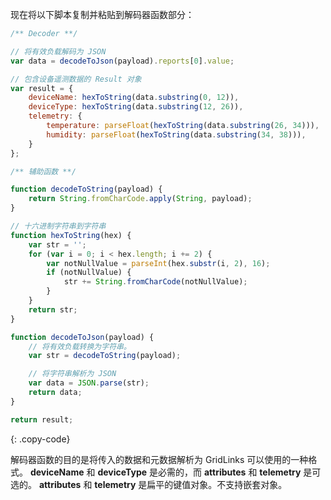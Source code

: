 现在将以下脚本复制并粘贴到解码器函数部分：

```javascript
/** Decoder **/

// 将有效负载解码为 JSON
var data = decodeToJson(payload).reports[0].value;

// 包含设备遥测数据的 Result 对象
var result = {
    deviceName: hexToString(data.substring(0, 12)),
    deviceType: hexToString(data.substring(12, 26)),
    telemetry: {
        temperature: parseFloat(hexToString(data.substring(26, 34))),
        humidity: parseFloat(hexToString(data.substring(34, 38))),
    }
};

/** 辅助函数 **/

function decodeToString(payload) {
    return String.fromCharCode.apply(String, payload);
}

// 十六进制字符串到字符串
function hexToString(hex) {
    var str = '';
    for (var i = 0; i < hex.length; i += 2) {
        var notNullValue = parseInt(hex.substr(i, 2), 16);
        if (notNullValue) {
            str += String.fromCharCode(notNullValue);
        }
    }
    return str;
}

function decodeToJson(payload) {
    // 将有效负载转换为字符串。
    var str = decodeToString(payload);

    // 将字符串解析为 JSON
    var data = JSON.parse(str);
    return data;
}

return result;

``` 
{: .copy-code}

解码器函数的目的是将传入的数据和元数据解析为 GridLinks 可以使用的一种格式。
**deviceName** 和 **deviceType** 是必需的，而 **attributes** 和 **telemetry** 是可选的。
**attributes** 和 **telemetry** 是扁平的键值对象。不支持嵌套对象。